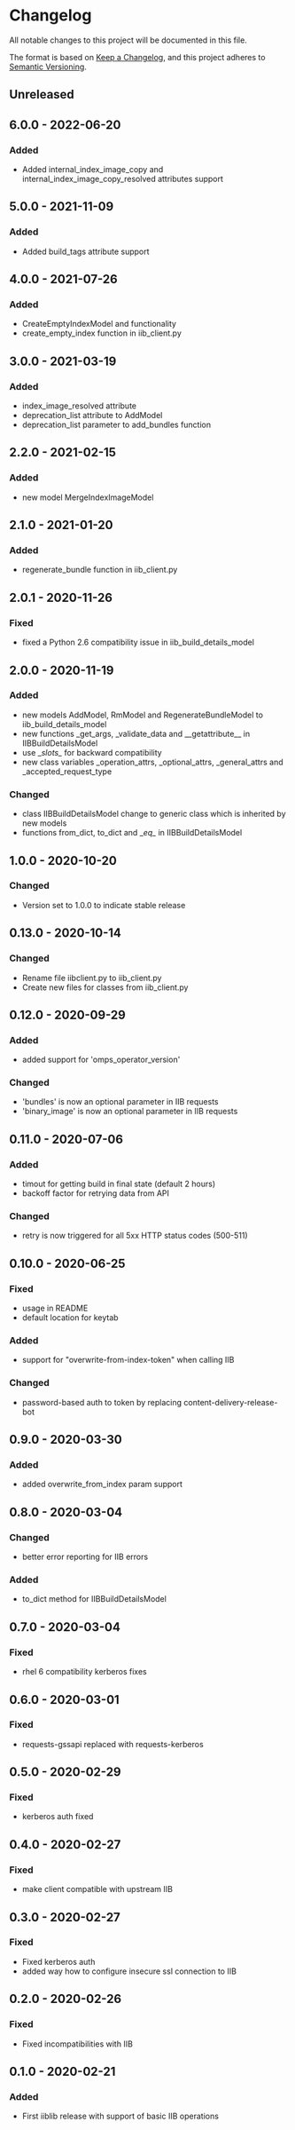 # Changelog

All notable changes to this project will be documented in this file.

The format is based on [Keep a Changelog](https://keepachangelog.com/en/1.0.0/),
and this project adheres to [Semantic Versioning](https://semver.org/spec/v2.0.0.html).

## Unreleased

## 6.0.0 - 2022-06-20

### Added
 - Added internal_index_image_copy and internal_index_image_copy_resolved attributes support

## 5.0.0 - 2021-11-09

### Added
 - Added build_tags attribute support

## 4.0.0 - 2021-07-26

### Added
 - CreateEmptyIndexModel and functionality
 - create_empty_index function in iib_client.py

## 3.0.0 - 2021-03-19

### Added
 - index_image_resolved attribute
 - deprecation_list attribute to AddModel
 - deprecation_list parameter to add_bundles function

## 2.2.0 - 2021-02-15

### Added
 - new model MergeIndexImageModel

## 2.1.0 - 2021-01-20

### Added
 - regenerate_bundle function in iib_client.py

## 2.0.1 - 2020-11-26

### Fixed

 - fixed a Python 2.6 compatibility issue in iib_build_details_model

## 2.0.0 - 2020-11-19

### Added
 - new models AddModel, RmModel and RegenerateBundleModel to iib_build_details_model
 - new functions _get_args, _validate_data and \_\_getattribute\_\_ in IIBBuildDetailsModel
 - use \__slots\__ for backward compatibility
 - new class variables _operation_attrs, _optional_attrs, _general_attrs and
 _accepted_request_type

### Changed
 - class IIBBuildDetailsModel change to generic class which is inherited by new models
 - functions from\_dict, to\_dict and \__eq\__ in IIBBuildDetailsModel


## 1.0.0 - 2020-10-20

### Changed
 - Version set to 1.0.0 to indicate stable release

## 0.13.0 - 2020-10-14

### Changed
 - Rename file iibclient.py to iib_client.py
 - Create new files for classes from iib_client.py

## 0.12.0 - 2020-09-29

### Added

 - added support for 'omps_operator_version'
  
### Changed

 - 'bundles' is now an optional parameter in IIB requests
 - 'binary_image' is now an optional parameter in IIB requests

## 0.11.0 - 2020-07-06

### Added

 - timout for getting build in final state (default 2 hours)
 - backoff factor for retrying data from API 
  
### Changed

 - retry is now triggered for all 5xx HTTP status codes (500-511)

## 0.10.0 - 2020-06-25

### Fixed

- usage in README
- default location for keytab

### Added

- support for "overwrite-from-index-token" when calling IIB

### Changed

- password-based auth to token by replacing content-delivery-release-bot

## 0.9.0 - 2020-03-30

### Added

- added overwrite_from_index param support

## 0.8.0 - 2020-03-04

### Changed

- better error reporting for IIB errors

### Added

- to_dict method for IIBBuildDetailsModel

## 0.7.0 - 2020-03-04

### Fixed

- rhel 6 compatibility kerberos fixes

## 0.6.0 - 2020-03-01

### Fixed

- requests-gssapi replaced with requests-kerberos

## 0.5.0 - 2020-02-29

### Fixed

- kerberos auth fixed

## 0.4.0 - 2020-02-27

### Fixed

- make client compatible with upstream IIB

## 0.3.0 - 2020-02-27

### Fixed

- Fixed kerberos auth
- added way how to configure insecure ssl connection to IIB

## 0.2.0 - 2020-02-26

### Fixed

- Fixed incompatibilities with IIB

## 0.1.0 - 2020-02-21

### Added
- First iiblib release with support of basic IIB operations
